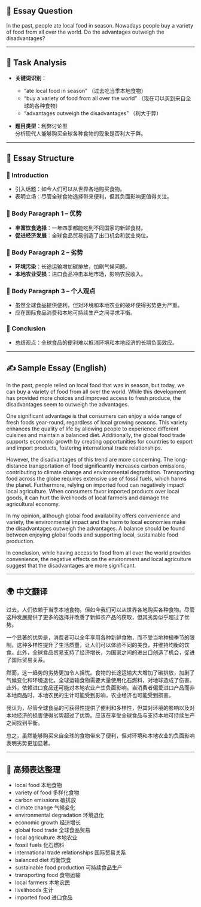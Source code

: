 ## 📌 Essay Question

In the past, people ate local food in season. Nowadays people buy a variety of food from all over the world. Do the advantages outweigh the disadvantages?

---

## 🧠 Task Analysis

- **关键词识别**：
  - “ate local food in season” （过去吃当季本地食物）
  - “buy a variety of food from all over the world” （现在可以买到来自全球的各种食物）
  - “advantages outweigh the disadvantages” （利大于弊）

- **题目类型**：利弊讨论型  
  分析现代人能够购买全球各种食物的现象是否利大于弊。

---

## 🧱 Essay Structure

### 🔹 Introduction
- 引入话题：如今人们可以从世界各地购买食物。
- 表明立场：尽管全球食物选择带来便利，但其负面影响更值得关注。

### 🔹 Body Paragraph 1 – 优势
- **丰富饮食选择**：一年四季都能吃到不同国家的新鲜食材。
- **促进经济发展**：全球食品贸易创造了出口机会和就业岗位。

### 🔹 Body Paragraph 2 – 劣势
- **环境污染**：长途运输增加碳排放，加剧气候问题。
- **本地农业受损**：进口食品冲击本地市场，影响农民收入。

### 🔹 Body Paragraph 3 – 个人观点
- 虽然全球食品提供便利，但对环境和本地农业的破坏使得劣势更为严重。
- 应在国际食品消费和本地可持续生产之间寻求平衡。

### 🔹 Conclusion
- 总结观点：全球食品的便利难以抵消环境和本地经济的长期负面效应。

---

## ✍️ Sample Essay (English)

In the past, people relied on local food that was in season, but today, we can buy a variety of food from all over the world. While this development has provided more choices and improved access to fresh produce, the disadvantages seem to outweigh the advantages.

One significant advantage is that consumers can enjoy a wide range of fresh foods year-round, regardless of local growing seasons. This variety enhances the quality of life by allowing people to experience different cuisines and maintain a balanced diet. Additionally, the global food trade supports economic growth by creating opportunities for countries to export and import products, fostering international trade relationships.

However, the disadvantages of this trend are more concerning. The long-distance transportation of food significantly increases carbon emissions, contributing to climate change and environmental degradation. Transporting food across the globe requires extensive use of fossil fuels, which harms the planet. Furthermore, relying on imported food can negatively impact local agriculture. When consumers favor imported products over local goods, it can hurt the livelihoods of local farmers and damage the agricultural economy.

In my opinion, although global food availability offers convenience and variety, the environmental impact and the harm to local economies make the disadvantages outweigh the advantages. A balance should be found between enjoying global foods and supporting local, sustainable food production.

In conclusion, while having access to food from all over the world provides convenience, the negative effects on the environment and local agriculture suggest that the disadvantages are more significant.

---

## 🌍 中文翻译

过去，人们依赖于当季本地食物，但如今我们可以从世界各地购买各种食物。尽管这种发展提供了更多的选择并改善了新鲜农产品的获取，但其劣势似乎超过了优势。

一个显著的优势是，消费者可以全年享用各种新鲜食物，而不受当地种植季节的限制。这种多样性提升了生活质量，让人们可以体验不同的美食，并维持均衡的饮食。此外，全球食品贸易支持了经济增长，为国家之间的进出口创造了机会，促进了国际贸易关系。

然而，这一趋势的劣势更加令人担忧。食物的长途运输大大增加了碳排放，加剧了气候变化和环境退化。全球运输食物需要大量使用化石燃料，对地球造成了伤害。此外，依赖进口食品还可能对本地农业产生负面影响。当消费者偏爱进口产品而非本地商品时，本地农民的生计可能受到影响，农业经济也可能受到损害。

我认为，尽管全球食品的可获得性提供了便利和多样性，但其对环境的影响以及对本地经济的损害使得劣势超过了优势。应该在享受全球食品与支持本地可持续生产之间找到平衡。

总之，虽然能够购买来自全球的食物带来了便利，但对环境和本地农业的负面影响表明劣势更加显著。

---

## 🧾 高频表达整理

- local food 本地食物  
- variety of food 多样化食物  
- carbon emissions 碳排放  
- climate change 气候变化  
- environmental degradation 环境退化  
- economic growth 经济增长  
- global food trade 全球食品贸易  
- local agriculture 本地农业  
- fossil fuels 化石燃料  
- international trade relationships 国际贸易关系  
- balanced diet 均衡饮食  
- sustainable food production 可持续食品生产  
- transporting food 食物运输  
- local farmers 本地农民  
- livelihoods 生计  
- imported food 进口食品

